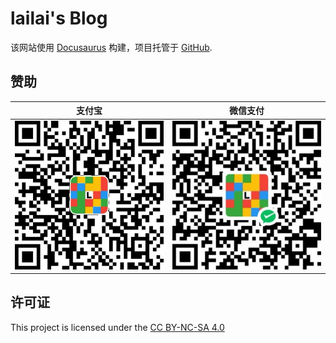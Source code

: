 # lailai's Blog

该网站使用 [Docusaurus](https://docusaurus.io/) 构建，项目托管于 [GitHub](https://github.com/lailai0916/lailai0916.github.io).

## 赞助

|               支付宝               |              微信支付              |
| :--------------------------------: | :--------------------------------: |
| ![Alipay](static/img/QR-code/Alipay.svg) | ![WeChat](static/img/QR-code/WeChat.svg) |

## 许可证

This project is licensed under the [CC BY-NC-SA 4.0](https://creativecommons.org/licenses/by-nc-sa/4.0/?ref=chooser-v1)
